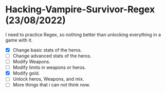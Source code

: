 # Hacking-Vampire-Survivor-Regex (23/08/2022)

I need to practice Regex, so nothing better than unlocking everything in a game with it.

- [x] Change basic stats of the heros.
- [ ] Change advanced stats of the heros.
- [ ] Modify Weapons.
- [ ] Modify limits in weapons or heros.
- [x] Modify gold.
- [ ] Unlock heros, Weapons, and mix.
- [ ] More things that i can not think now.

